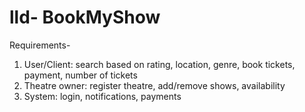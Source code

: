 # lld- BookMyShow

Requirements-

1. User/Client: search based on rating, location, genre, book tickets, payment, number of tickets
2. Theatre owner: register theatre, add/remove shows, availability
3. System: login, notifications, payments
